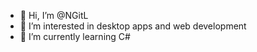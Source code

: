 - 👋 Hi, I’m @NGitL
- 👀 I’m interested in desktop apps and web development
- 🌱 I’m currently learning C#

<!---
NGitL/NGitL is a ✨ special ✨ repository because its `README.md` (this file) appears on your GitHub profile.
You can click the Preview link to take a look at your changes.
--->
